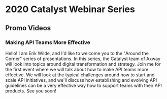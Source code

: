 # 2020 Catalyst Webinar Series

## Promo Videos

### Making API Teams More Effective

Hello! I am Erik Wilde, and I'd like to welcome you to the "Around the Corner" series of presentations. In this series, the Catalyst team of Axway will look into topics around digital transformation and strategy. Join me for the first event where we will talk about how to make API teams more effective. We will look at the typical challenges around how to start and scale API initiatives, and we'll discuss how establishing and evolving API guidelines can be a very effective way how to support teams with their API products. See you soon!
